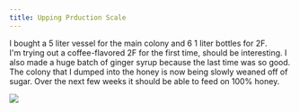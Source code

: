 ```yaml
---
title: Upping Prduction Scale
---
```

I bought a 5 liter vessel for the main colony and 6 1 liter bottles for 2F.  
I\'m trying out a coffee-flavored 2F for the first time, should be interesting.
I also made a huge batch of ginger syrup because the last time was so good.  
The colony that I dumped into the honey is now being slowly weaned off of sugar.
Over the next few weeks it should be able to feed on 100% honey.

![](/images/kombucha-new.jpg)
